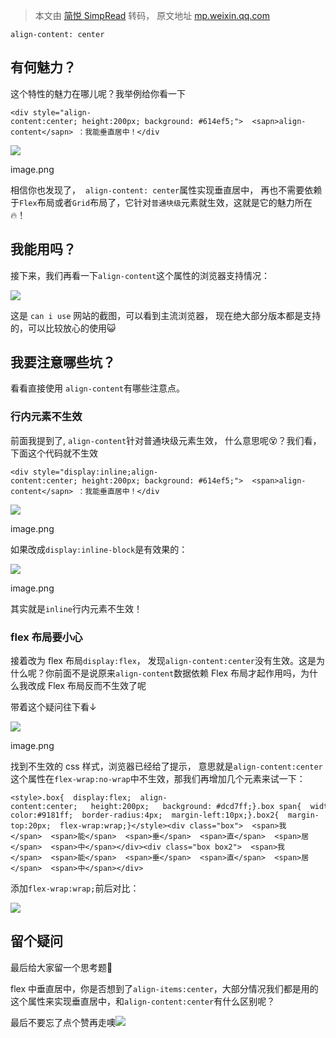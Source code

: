 > 本文由 [简悦 SimpRead](http://ksria.com/simpread/) 转码， 原文地址 [mp.weixin.qq.com](https://mp.weixin.qq.com/s/wywt2gRcwwumZs0kD_Wh6g)

```
align-content: center
```

有何魅力？
-----

这个特性的魅力在哪儿呢？我举例给你看一下

```
<div style="align-content:center; height:200px; background: #614ef5;">  <sapn>align-content</sapn> ：我能垂直居中！</div
```

![](https://mmbiz.qpic.cn/mmbiz_jpg/MDPRplBm9ZXNRrpdkKic0SCDjqbpBsnEiataYibL1VvZz1Jb7TyGw1WQia6Axj9evZQriajt6pH9JnrdKM3WOjCibCmQ/640?wx_fmt=jpeg)

image.png

相信你也发现了，  `align-content: center`属性实现垂直居中， 再也不需要依赖于`Flex`布局或者`Grid`布局了，它针对`普通块级`元素就生效，这就是它的魅力所在🔥！

我能用吗？
-----

接下来，我们再看一下`align-content`这个属性的浏览器支持情况：

![](https://mmbiz.qpic.cn/mmbiz_png/MDPRplBm9ZXNRrpdkKic0SCDjqbpBsnEiahHxV19sibUXOeU0s55arXJa46ia9TG60XTORicFsTcicVBibAiaPWia18plpw/640?wx_fmt=png&from=appmsg)

这是 `can i use` 网站的截图，可以看到主流浏览器， 现在绝大部分版本都是支持的，可以比较放心的使用😺

我要注意哪些坑？
--------

看看直接使用 `align-content`有哪些注意点。

### 行内元素不生效

前面我提到了, `align-content`针对普通块级元素生效， 什么意思呢😵？我们看，下面这个代码就不生效

```
<div style="display:inline;align-content:center; height:200px; background: #614ef5;">  <span>align-content</sapn> ：我能垂直居中！</div
```

![](https://mmbiz.qpic.cn/mmbiz_jpg/MDPRplBm9ZXNRrpdkKic0SCDjqbpBsnEiaVxZPBseV99eqWdLOQ3vlG6NA0bjiaFAqoibThEg4Odm9pdx5UevqoLeA/640?wx_fmt=jpeg)

image.png

如果改成`display:inline-block`是有效果的：

![](https://mmbiz.qpic.cn/mmbiz_jpg/MDPRplBm9ZXNRrpdkKic0SCDjqbpBsnEiaAxGqe9vfHtETAr4QlXyuPIpv1KTcHGfCPVXeIvrkRIAC42p7NCqvgA/640?wx_fmt=jpeg)

image.png

其实就是`inline`行内元素不生效！

### flex 布局要小心

接着改为 flex 布局`display:flex`， 发现`align-content:center`没有生效。这是为什么呢？你前面不是说原来`align-content`数据依赖 Flex 布局才起作用吗，为什么我改成 Flex 布局反而不生效了呢

带着这个疑问往下看↓

![](https://mmbiz.qpic.cn/mmbiz_png/MDPRplBm9ZXNRrpdkKic0SCDjqbpBsnEiaXgVj0GaC0fTB9ic9obzzB9Zbr52PUrBTcyyzeMp3YtGomtn7AEvKxQQ/640?wx_fmt=png&from=appmsg)

image.png

找到不生效的 css 样式，浏览器已经给了提示， 意思就是`align-content:center`这个属性在`flex-wrap:no-wrap`中不生效，那我们再增加几个元素来试一下：

```
<style>.box{  display:flex;  align-content:center;   height:200px;   background: #dcd7ff;}.box span{  width:46px;  height:46px;  background-color:#9181ff;  border-radius:4px;  margin-left:10px;}.box2{  margin-top:20px;  flex-wrap:wrap;}</style><div class="box">  <span>我</span>  <span>能</span>  <span>垂</span>  <span>直</span>  <span>居</span>  <span>中</span></div><div class="box box2">  <span>我</span>  <span>能</span>  <span>垂</span>  <span>直</span>  <span>居</span>  <span>中</span></div>
```

添加`flex-wrap:wrap;`前后对比：

![](https://mmbiz.qpic.cn/mmbiz_png/MDPRplBm9ZXNRrpdkKic0SCDjqbpBsnEia1Tiaj2NwV5JRNRkK4rkibiadX19nhN1lgxNiaCic1M8rLibehTI4GHutibcrw/640?wx_fmt=png&from=appmsg)

留个疑问
----

最后给大家留一个思考题🧐

flex 中垂直居中，你是否想到了`align-items:center`，大部分情况我们都是用的这个属性来实现垂直居中，和`align-content:center`有什么区别呢？

  

最后不要忘了点个赞再走噢![](https://res.wx.qq.com/t/wx_fed/we-emoji/res/v1.3.10/assets/newemoji/smiley_83b.png)